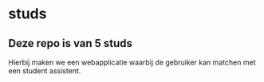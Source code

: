 # studs
## Deze repo is van 5 studs
Hierbij maken we een webapplicatie waarbij de gebruiker kan matchen met een student assistent.